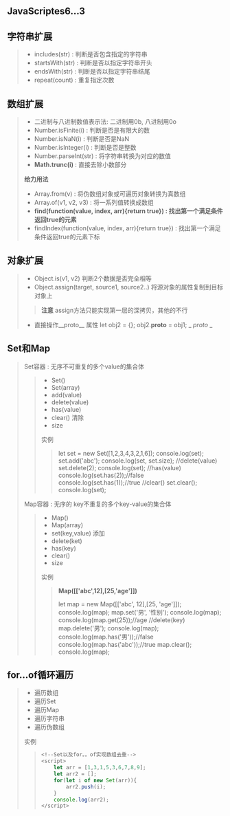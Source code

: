 ## JavaScriptes6...3

## 字符串扩展

> + includes(str) : 判断是否包含指定的字符串
> + startsWith(str) : 判断是否以指定字符串开头
> + endsWith(str) : 判断是否以指定字符串结尾
> + repeat(count) : 重复指定次数

## 数组扩展

> + 二进制与八进制数值表示法: 二进制用0b, 八进制用0o
> + Number.isFinite(i) : 判断是否是有限大的数
> + Number.isNaN(i) : 判断是否是NaN
> + Number.isInteger(i) : 判断是否是整数
> + Number.parseInt(str) : 将字符串转换为对应的数值
> + **Math.trunc(i)** : 直接去除小数部分
>
> **给力用法**
>
> +  Array.from(v) : 将伪数组对象或可遍历对象转换为真数组
> + Array.of(v1, v2, v3) : 将一系列值转换成数组
> + **find(function(value, index, arr){return true}) : 找出第一个满足条件返回true的元素**
> + findIndex(function(value, index, arr){return true}) : 找出第一个满足条件返回true的元素下标

## 对象扩展

> + Object.is(v1, v2) 判断2个数据是否完全相等
> + Object.assign(target, source1, source2..)  将源对象的属性复制到目标对象上
>
> > **注意**  assign方法只能实现第一层的深拷贝，其他的不行
>
> + 直接操作__proto__ 属性      let obj2 = {};     obj2.__proto__ = obj1;      _ _proto_ _

## Set和Map

> Set容器 : 无序不可重复的多个value的集合体
>
> > + Set()
> > + Set(array)
> > + add(value)
> > + delete(value)
> > + has(value)
> > + clear()   清除
> > + size
> >
> > 实例
> >
> > > let set = new Set([1,2,3,4,3,2,1,6]);
> > > console.log(set);
> > > set.add('abc');
> > > console.log(set, set.size);
> > > //delete(value)
> > > set.delete(2);
> > > console.log(set);
> > >     //has(value)
> > > console.log(set.has(2));//false
> > > console.log(set.has(1));//true
> > >    //clear()
> > > set.clear();
> > > console.log(set);
>
> Map容器 : 无序的 key不重复的多个key-value的集合体
>
> > + Map()
> > + Map(array)
> > + set(key,value)  添加
> > + delete(ket)
> > + has(key)
> > + clear()
> > + size
> >
> > 实例
> >
> > >  **Map([['abc',12],[25,'age']])**
> > >
> > > let map = new Map([['abc', 12],[25, 'age']]);
> > >  console.log(map);
> > >     map.set('男', '性别');
> > >     console.log(map);
> > >     console.log(map.get(25));//age
> > >     //delete(key)
> > >     map.delete('男');
> > >     console.log(map);
> > >     console.log(map.has('男'));//false
> > >     console.log(map.has('abc'));//true
> > >     map.clear();
> > >     console.log(map);

## for...of循环遍历

> + 遍历数组
> + 遍历Set
> + 遍历Map
> + 遍历字符串
> + 遍历伪数组
>
> 实例
>
> > ```js
> > <!--Set以及for。。of实现数组去重-->
> > <script>
> >     let arr = [1,3,1,5,3,6,7,8,9];
> >     let arr2 = [];
> >     for(let i of new Set(arr)){
> >         arr2.push(i);
> >     }
> >     console.log(arr2);
> > </script>
> > ```



